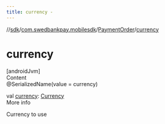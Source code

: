 ```yaml
---
title: currency -
---
```

//[sdk](../../../index)/[com.swedbankpay.mobilesdk](../index)/[PaymentOrder](index)/[currency](currency)



# currency  
[androidJvm]  
Content  
@SerializedName(value = currency)  
  
val [currency](currency): [Currency](https://developer.android.com/reference/kotlin/java/util/Currency.html)  
More info  


Currency to use

  




